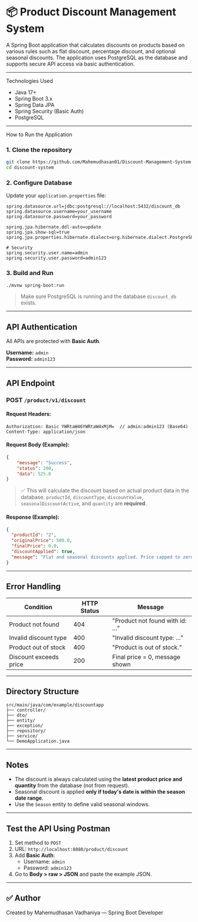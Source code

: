 
# 📦 Product Discount Management System

A Spring Boot application that calculates discounts on products based on various rules such as flat discount, percentage discount, and optional seasonal discounts. The application uses PostgreSQL as the database and supports secure API access via basic authentication.

---

Technologies Used

- Java 17+
- Spring Boot 3.x
- Spring Data JPA
- Spring Security (Basic Auth)
- PostgreSQL

---

How to Run the Application

### 1. Clone the repository

```bash
git clone https://github.com/Mahemudhasan01/Discount-Management-System.git
cd discount-system
```

### 2. Configure Database

Update your `application.properties` file:

```properties
spring.datasource.url=jdbc:postgresql://localhost:5432/discount_db
spring.datasource.username=your_username
spring.datasource.password=your_password

spring.jpa.hibernate.ddl-auto=update
spring.jpa.show-sql=true
spring.jpa.properties.hibernate.dialect=org.hibernate.dialect.PostgreSQLDialect

# Security
spring.security.user.name=admin
spring.security.user.password=admin123
```

### 3. Build and Run

```bash
./mvnw spring-boot:run
```

> Make sure PostgreSQL is running and the database `discount_db` exists.

---

## API Authentication

All APIs are protected with **Basic Auth**.

**Username:** `admin`  
**Password:** `admin123`

---

## API Endpoint

### **POST** `/product/v1/discount`

#### Request Headers:
```
Authorization: Basic YWRtaW46YWRtaW4xMjM=  // admin:admin123 (Base64)
Content-Type: application/json
```

#### Request Body (Example):

```json
{
    "message": "Success",
    "status": 200,
    "data": 525.0
}
```

> ✅ This will calculate the discount based on actual product data in the database. `productId`, `discountType`, `discountValue`, `seasonalDiscountActive`, and `quantity` are **required**.

#### Response (Example):

```json
{
  "productId": "2",
  "originalPrice": 500.0,
  "finalPrice": 0.0,
  "discountApplied": true,
  "message": "Flat and seasonal discounts applied. Price capped to zero."
}
```

---

## Error Handling

| Condition                | HTTP Status | Message                          |
|--------------------------|-------------|----------------------------------|
| Product not found        | 404         | "Product not found with id: ..." |
| Invalid discount type    | 400         | "Invalid discount type: ..."     |
| Product out of stock     | 400         | "Product is out of stock."       |
| Discount exceeds price   | 200         | Final price = 0, message shown   |

---

## Directory Structure

```
src/main/java/com/example/discountapp
├── controller/
├── dto/
├── entity/
├── exception/
├── repository/
├── service/
└── DemoApplication.java
```

---

## Notes

- The discount is always calculated using the **latest product price and quantity** from the database (not from request).
- Seasonal discount is applied **only if today's date is within the season date range**.
- Use the `Season` entity to define valid seasonal windows.

---

## Test the API Using Postman

1. Set method to `POST`
2. URL: `http://localhost:8080/product/discount`
3. Add **Basic Auth**:
   - Username: `admin`
   - Password: `admin123`
4. Go to **Body > raw > JSON** and paste the example JSON.

---

## ✅ Author

Created by Mahemudhasan Vadhaniya — Spring Boot Developer  
